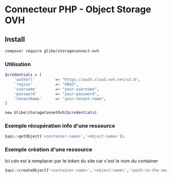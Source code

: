 # Connecteur PHP - Object Storage OVH

## Install

```bash
composer require glibe/storageconnect-ovh
```
### Utilisation

```bash
$credentials = [
    'authUrl'         => "https://auth.cloud.ovh.net/v2.0",
    'region'          => "GRA3",
    'username'        => "your-username",
    'password'        => "your-password",
    'tenantName'      => "your-tenant-name",
]

new Glibe\StorageConnetOvh($credentials)
```

### Exemple récupération info d'une ressource

```bash
$api->getObject('<container-name>','<object-name>');
```

### Exemple création d'une ressource
Ici cdn est à remplacer par le token du site car c'est le nom du container

```bash
$api->createObject('<container-name>','<object-name>','<path-to-the-new-file>');
```